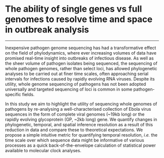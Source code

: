 # The ability of single genes vs full genomes to resolve time and space in outbreak analysis

--------
Inexpensive pathogen genome sequencing has had a transformative effect on the field of phylodynamics, where ever increasing volumes of data have promised real-time insight into outbreaks of infectious disease.
As well as the sheer volume of pathogen isolates being sequenced, the sequencing of whole pathogen genomes, rather than select loci, has allowed phylogenetic analyses to be carried out at finer time scales, often approaching serial intervals for infections caused by rapidly evolving RNA viruses.
Despite its utility, whole genome sequencing of pathogens has not been adopted universally and targeted sequencing of loci is common in some pathogen-specific fields.

In this study we aim to highlight the utility of sequencing whole genomes of pathogens by re-analysing a well-characterised collection of Ebola virus sequences in the form of complete viral genomes (~19kb long) or the rapidly evolving glycoprotein (GP, ~2kb long) gene.
We quantify changes in phylogenetic, temporal, and spatial inference resolution as a result of this reduction in data and compare these to theoretical expectations.
We propose a simple intuitive metric for quantifying temporal resolution, _i.e._ the time scale over which sequence data might be informative of various processes as a quick back-of-the-envelope calculation of statistical power available to molecular clock analyses.
